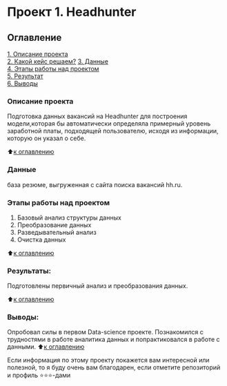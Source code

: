 # Проект 1. Headhunter

## Оглавление  
[1. Описание проекта](https://github.com/Alexander1Konstantinov/DS/tree/main/Project_0/README.md#Описание-проекта)  
[2. Какой кейс решаем?](https://github.com/Alexander1Konstantinov/DS/tree/main/Project_0/README.md#Какой-кейс-решаем?)
[3. Данные]()    
[4. Этапы работы над проектом](https://github.com/Alexander1Konstantinov/DS/tree/main/Project_0/README.md#Этапы-работы-над-проектом)  
[5. Результат](https://github.com/Alexander1Konstantinov/DS/tree/main/Project_0/README.md#Результат)    
[6. Выводы](https://github.com/Alexander1Konstantinov/DS/tree/main/Project_0/README.md#Выводы) 

### Описание проекта    
Подготовка данных вакансий на Headhunter для построения модели,которая бы автоматически определяла примерный уровень заработной платы, подходящей пользователю, исходя из информации, которую он указал о себе.

:arrow_up:[к оглавлению](https://github.com/Alexander1Konstantinov/DS/tree/main/Project_0/READ.md#Оглавление)

### Данные
база резюме, выгруженная с сайта поиска вакансий hh.ru.

### Этапы работы над проектом  
1. Базовый анализ структуры данных
2. Преобразование данных
3. Разведывательный анализ
4. Очистка данных

:arrow_up:[к оглавлению](https://github.com/Alexander1Konstantinov/DS/tree/main/Project_0/README.md#Оглавление)


### Результаты:  
Подготовлены первичный анализ и преобразования данных.

:arrow_up:[к оглавлению](https://github.com/Alexander1Konstantinov/DS/tree/main/Project_0/README.md#Оглавление)


### Выводы:  
Опробовал силы в первом Data-science проекте. Познакомился с трудностями в работе аналитика данных и попрактиковался в работе с данными.
:arrow_up:[к оглавлению](https://github.com/Alexander1Konstantinov/DS/tree/main/Project_0/README.md#Оглавление)


Если информация по этому проекту покажется вам интересной или полезной, то я буду очень вам благодарен, если отметите репозиторий и профиль ⭐️⭐️⭐️-дами
